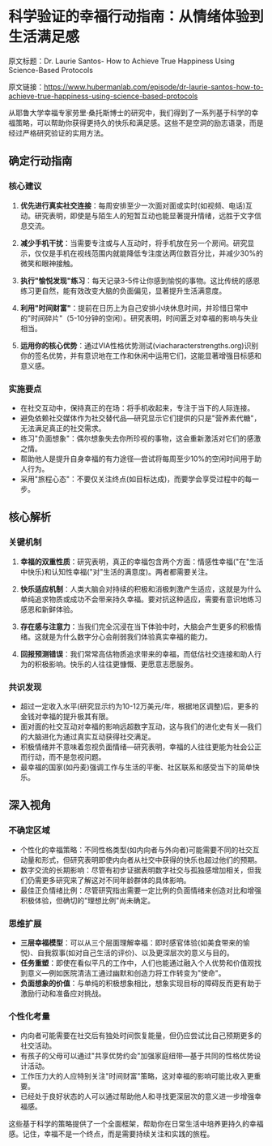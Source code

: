 # 科学验证的幸福行动指南：从情绪体验到生活满足感

原文标题：Dr. Laurie Santos- How to Achieve True Happiness Using Science-Based Protocols

原文链接：https://www.hubermanlab.com/episode/dr-laurie-santos-how-to-achieve-true-happiness-using-science-based-protocols

<YouTube videoId="Phm-Alz1Zjo" />

从耶鲁大学幸福专家劳里·桑托斯博士的研究中，我们得到了一系列基于科学的幸福策略，可以帮助你获得更持久的快乐和满足感。这些不是空洞的励志语录，而是经过严格研究验证的实用方法。

## 确定行动指南

### 核心建议

1. **优先进行真实社交连接**：每周安排至少一次面对面或实时(如视频、电话)互动。研究表明，即使是与陌生人的短暂互动也能显著提升情绪，远胜于文字信息交流。

2. **减少手机干扰**：当需要专注或与人互动时，将手机放在另一个房间。研究显示，仅仅是手机在视线范围内就能降低专注度达两位数百分比，并减少30%的微笑和眼神接触。

3. **执行"愉悦发现"练习**：每天记录3-5件让你感到愉悦的事物。这比传统的感恩练习更自然，能有效改变大脑的负面偏见，显著提升生活满意度。

4. **利用"时间财富"**：提前在日历上为自己安排小块休息时间，并珍惜日常中的"时间碎片"（5-10分钟的空闲）。研究表明，时间匮乏对幸福的影响与失业相当。

5. **运用你的核心优势**：通过VIA性格优势测试(viacharacterstrengths.org)识别你的签名优势，并有意识地在工作和休闲中运用它们，这能显著增强目标感和意义感。

### 实施要点

- 在社交互动中，保持真正的在场：将手机收起来，专注于当下的人际连接。
- 避免依赖社交媒体作为社交替代品—研究显示它们提供的只是"营养素代糖"，无法满足真正的社交需求。
- 练习"负面想象"：偶尔想象失去你所珍视的事物，这会重新激活对它们的感激之情。
- 帮助他人是提升自身幸福的有力途径—尝试将每周至少10%的空闲时间用于助人行为。
- 采用"旅程心态"：不要仅关注终点(如目标达成)，而要学会享受过程中的每一步。

## 核心解析

### 关键机制

1. **幸福的双重性质**：研究表明，真正的幸福包含两个方面：情感性幸福("在"生活中快乐)和认知性幸福("对"生活的满意度)。两者都需要关注。

2. **快乐适应机制**：人类大脑会对持续的积极和消极刺激产生适应，这就是为什么单纯追求物质或成功不会带来持久幸福。要对抗这种适应，需要有意识地练习感恩和新鲜体验。

3. **存在感与注意力**：当我们完全沉浸在当下体验中时，大脑会产生更多的积极情绪。这就是为什么数字分心会削弱我们体验真实幸福的能力。

4. **回报预测错误**：我们常常高估物质追求带来的幸福，而低估社交连接和助人行为的积极影响。快乐的人往往更慷慨、更愿意志愿服务。

### 共识发现

- 超过一定收入水平(研究显示约为10-12万美元/年，根据地区调整)后，更多的金钱对幸福的提升极其有限。
- 面对面的社交互动对幸福的影响远超数字互动，这与我们的进化史有关—我们的大脑进化为通过真实互动获得社交满足。
- 积极情绪并不意味着忽视负面情绪—研究表明，幸福的人往往更能为社会公正而行动，而不是忽视问题。
- 最幸福的国家(如丹麦)强调工作与生活的平衡、社区联系和感受当下的简单快乐。

## 深入视角

### 不确定区域

- 个性化的幸福策略：不同性格类型(如内向者与外向者)可能需要不同的社交互动量和形式，但研究表明即使内向者从社交中获得的快乐也超过他们的预期。
- 数字交流的长期影响：尽管有初步证据表明数字社交与孤独感增加相关，但我们仍需更多研究来了解这对不同年龄群体的具体影响。
- 最佳正负情绪比例：尽管研究指出需要一定比例的负面情绪来创造对比和增强积极体验，但确切的"理想比例"尚未确定。

### 思维扩展

- **三层幸福模型**：可以从三个层面理解幸福：即时感官体验(如美食带来的愉悦)、自我叙事(如对自己生活的评价)、以及更深层次的意义与目的。
- **任务重塑**：即使在看似平凡的工作中，人们也能通过融入个人优势和价值观找到意义—例如医院清洁工通过幽默和创造力将工作转变为"使命"。
- **负面想象的价值**：与单纯的积极想象相比，想象实现目标的障碍反而更有助于激励行动和准备应对挑战。

### 个性化考量

- 内向者可能需要在社交后有独处时间恢复能量，但仍应尝试比自己预期更多的社交活动。
- 有孩子的父母可以通过"共享优势约会"加强家庭纽带—基于共同的性格优势设计活动。
- 工作压力大的人应特别关注"时间财富"策略，这对幸福的影响可能比收入更重要。
- 已经处于良好状态的人可以通过帮助他人和寻找更深层次的意义进一步增强幸福感。

这些基于科学的策略提供了一个全面框架，帮助你在日常生活中培养更持久的幸福感。记住，幸福不是一个终点，而是需要持续关注和实践的旅程。
